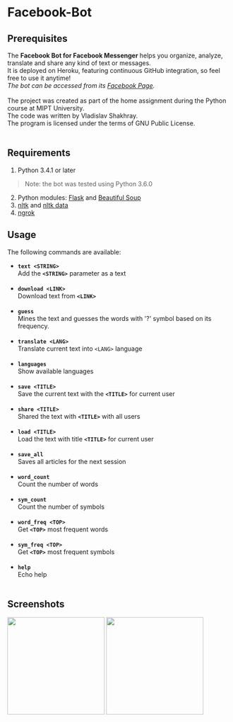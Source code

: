 # Facebook-Bot

## Prerequisites
The **Facebook Bot for Facebook Messenger** helps you organize, analyze, translate and share any kind of text or messages.<br>
It is deployed on Heroku, featuring continuous GitHub integration, so feel free to use it anytime!<br>
*The bot can be accessed from its [Facebook Page](https://www.facebook.com/mipt.bot).*
<br><br>The project was created as part of the home assignment during the Python course at MIPT University.
<br> The code was written by Vladislav Shakhray.<br>The program is licensed under the terms of GNU Public License.
<br><br>

## Requirements
1. Python 3.4.1 or later
> Note: the bot was tested using Python 3.6.0
2. Python modules: [Flask](http://flask.pocoo.org) and [Beautiful Soup](https://www.crummy.com/software/BeautifulSoup/#Download)
3. [nltk](http://www.nltk.org/install.html) and [nltk data](http://www.nltk.org/data.html)
4. [ngrok](https://ngrok.com/download)

## Usage

The following commands are available:
* **```text <STRING>```**  <br> Add the **```<STRING>```** parameter as a text<br><br>
* **```download <LINK>```**<br>Download text from **```<LINK>```**<br><br>
* **```guess```**<br>Mines the text and guesses the words with '?' symbol based on its frequency.<br><br>
* **```translate <LANG>```**<br>Translate current text into  ```<LANG>``` language<br><br>
* **```languages```**<br>Show available languages<br><br>
* **```save <TITLE>```**<br>Save the current text with the **```<TITLE>```** for current user<br><br>
* **```share <TITLE>```**<br>Shared the text with **```<TITLE>```** with all users<br><br>
* **```load <TITLE>```**<br>Load the text with title **```<TITLE>```** for current user<br><br>
* **```save_all```**<br>Saves all articles for the next session<br><br>
* **```word_count```**<br>Count the number of words<br><br>
* **```sym_count```**<br>Count the number of symbols<br><br>
* **```word_freq <TOP>```**<br>Get **```<TOP>```** most frequent words<br><br>
* **```sym_freq <TOP>```**<br>Get **```<TOP>```** most frequent symbols<br><br>
* **```help```**<br>Echo help<br><br>

## Screenshots
<img src="https://ibin.co/3LKoNy8rzeWD.jpg" width="220"/> <img src="https://ibin.co/3LKp2rydacB3.jpg" width="220"/> 
